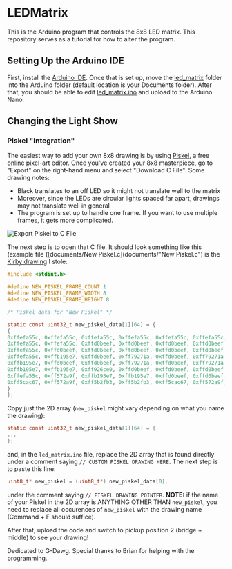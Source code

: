 # LEDMatrix
This is the Arduino program that controls the 8x8 LED matrix. This repository serves as a tutorial for how to alter the program.

## Setting Up the Arduino IDE
First, install the [Arduino IDE](https://www.arduino.cc/en/main/software). Once that is set up, move the [led_matrix](led_matrix) folder into the Arduino folder (default location is your Documents folder). After that, you should be able to edit [led_matrix.ino](led_matrix/led_matrix.ino) and upload to the Arduino Nano.

## Changing the Light Show
### Piskel "Integration"
The easiest way to add your own 8x8 drawing is by using [Piskel](https://www.piskelapp.com/), a free online pixel-art editor. Once you've created your 8x8 masterpiece, go to "Export" on the right-hand menu and select "Download C File". Some drawing notes:
* Black translates to an off LED so it might not translate well to the matrix
* Moreover, since the LEDs are circular lights spaced far apart, drawings may not translate well in general
* The program is set up to handle one frame. If you want to use multiple frames, it gets more complicated.

![Export Piskel to C File](documents/images/piskel_tutorial.PNG)

The next step is to open that C file. It should look something like this (example file ([documents/New Piskel.c](documents/"New Piskel.c") is the [Kirby drawing](https://www.pixilart.com/art/kirby-in-8x8-pixels-e32a65af67f1eb1) I stole:

```c
#include <stdint.h>

#define NEW_PISKEL_FRAME_COUNT 1
#define NEW_PISKEL_FRAME_WIDTH 8
#define NEW_PISKEL_FRAME_HEIGHT 8

/* Piskel data for "New Piskel" */

static const uint32_t new_piskel_data[1][64] = {
{
0xffefa55c, 0xffefa55c, 0xffefa55c, 0xffefa55c, 0xffefa55c, 0xffefa55c, 0xffefa55c, 0xffefa55c, 
0xffefa55c, 0xffefa55c, 0xffd0beef, 0xffd0beef, 0xffd0beef, 0xffd0beef, 0xffefa55c, 0xffefa55c, 
0xffefa55c, 0xffd0beef, 0xffd0beef, 0xffd0beef, 0xffd0beef, 0xffd0beef, 0xffd0beef, 0xffefa55c, 
0xffefa55c, 0xffb195e7, 0xffd0beef, 0xff79271a, 0xffd0beef, 0xff79271a, 0xffd0beef, 0xffefa55c, 
0xffb195e7, 0xffd0beef, 0xffd0beef, 0xff79271a, 0xffd0beef, 0xff79271a, 0xffd0beef, 0xffb195e7, 
0xffb195e7, 0xffb195e7, 0xff926ce0, 0xffd0beef, 0xffd0beef, 0xffd0beef, 0xff926ce0, 0xffb195e7, 
0xffefa55c, 0xff572a9f, 0xffb195e7, 0xffb195e7, 0xffd0beef, 0xffd0beef, 0xff572a9f, 0xffefa55c, 
0xff5cac67, 0xff572a9f, 0xff5b2fb3, 0xff5b2fb3, 0xff5cac67, 0xff572a9f, 0xff5b2fb3, 0xff5cac67
}
};
```

Copy just the 2D array (`new_piskel` might vary depending on what you name the drawing):
```c
static const uint32_t new_piskel_data[1][64] = {
...
};
```
and, in the `led_matrix.ino` file, replace the 2D array that is found directly under a comment saying `// CUSTOM PISKEL DRAWING HERE`. The next step is to paste this line:

```c
uint8_t* new_piskel = (uint8_t*) new_piskel_data[0];
```

under the comment saying `// PISKEL DRAWING POINTER`. **NOTE:** if the name of your Piskel in the 2D array is ANYTHING OTHER THAN `new_piskel`, you need to replace all occurences of `new_piskel` with the drawing name (Command + F should suffice).

After that, upload the code and switch to pickup position 2 (bridge + middle) to see your drawing!
 





Dedicated to G-Dawg. Special thanks to Brian for helping with the programming.
